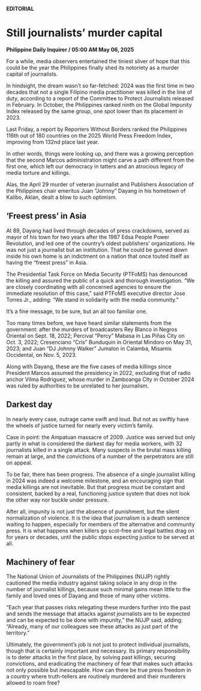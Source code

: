 **EDITORIAL**

# Still journalists’ murder capital

****Philippine Daily Inquirer / 05:00 AM May 06, 2025****



For a while, media observers entertained the tiniest sliver of hope that this could be the year the Philippines finally shed its notoriety as a murder capital of journalists.

In hindsight, the dream wasn’t so far-fetched: 2024 was the first time in two decades that not a single Filipino media practitioner was killed in the line of duty, according to a report of the Committee to Protect Journalists released in February. In October, the Philippines ranked ninth on the Global Impunity Index released by the same group, one spot lower than its placement in 2023.

Last Friday, a report by Reporters Without Borders ranked the Philippines 116th out of 180 countries on the 2025 World Press Freedom Index, improving from 132nd place last year.

In other words, things were looking up, and there was a growing perception that the second Marcos administration might carve a path different from the first one, which left our democracy in tatters and an atrocious legacy of media torture and killings.

Alas, the April 29 murder of veteran journalist and Publishers Association of the Philippines chair emeritus Juan “Johnny” Dayang in his hometown of Kalibo, Aklan, dealt a blow to such optimism.

## ‘Freest press’ in Asia

At 89, Dayang had lived through decades of press crackdowns, served as mayor of his town for two years after the 1987 Edsa People Power Revolution, and led one of the country’s oldest publishers’ organizations. He was not just a journalist but an institution. That he could be gunned down inside his own home is an indictment on a nation that once touted itself as having the “freest press” in Asia.

The Presidential Task Force on Media Security (PTFoMS) has denounced the killing and assured the public of a quick and thorough investigation. “We are closely coordinating with all concerned agencies to ensure the immediate resolution of this case,” said PTFoMS executive director Jose Torres Jr., adding: “We stand in solidarity with the media community.”

It’s a fine message, to be sure, but an all too familiar one.

Too many times before, we have heard similar statements from the government: after the murders of broadcasters Rey Blanco in Negros Oriental on Sept. 18, 2022; Percival “Percy” Mabasa in Las Piñas City on Oct. 3, 2022; Cresenciano “Cris” Bunduquin in Oriental Mindoro on May 31, 2023; and Juan “DJ Johnny Walker” Jumalon in Calamba, Misamis Occidental, on Nov. 5, 2023.

Along with Dayang, these are the five cases of media killings since President Marcos assumed the presidency in 2022, excluding that of radio anchor Vilma Rodriguez, whose murder in Zamboanga City in October 2024 was ruled by authorities to be unrelated to her journalism.

## Darkest day

In nearly every case, outrage came swift and loud. But not as swiftly have the wheels of justice turned for nearly every victim’s family.

Case in point: the Ampatuan massacre of 2009. Justice was served but only partly in what is considered the darkest day for media workers, with 32 journalists killed in a single attack. Many suspects in the brutal mass killing remain at large, and the convictions of a number of the perpetrators are still on appeal.

To be fair, there has been progress. The absence of a single journalist killing in 2024 was indeed a welcome milestone, and an encouraging sign that media killings are not inevitable. But that progress must be constant and consistent, backed by a real, functioning justice system that does not look the other way nor buckle under pressure.

After all, impunity is not just the absence of punishment, but the silent normalization of violence. It is the idea that journalism is a death sentence waiting to happen, especially for members of the alternative and community press. It is what happens when killers go scot-free and legal battles drag on for years or decades, until the public stops expecting justice to be served at all.

## Machinery of fear

The National Union of Journalists of the Philippines (NUJP) rightly cautioned the media industry against taking solace in any drop in the number of journalist killings, because such minimal gains mean little to the family and loved ones of Dayang and those of many other victims.

“Each year that passes risks relegating these murders further into the past and sends the message that attacks against journalists are to be expected and can be expected to be done with impunity,” the NUJP said, adding: “Already, many of our colleagues see these attacks as just part of the territory.”

Ultimately, the government’s job is not just to protect individual journalists, though that is certainly important and necessary. Its primary responsibility is to deter attacks in the first place, by solving past killings, securing convictions, and eradicating the machinery of fear that makes such attacks not only possible but inescapable. How can there be true press freedom in a country where truth-tellers are routinely murdered and their murderers allowed to roam free?